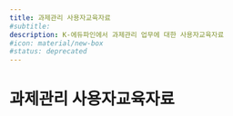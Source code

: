 ```yaml
---
title: 과제관리 사용자교육자료
#subtitle: 
description: K-에듀파인에서 과제관리 업무에 대한 사용자교육자료
#icon: material/new-box
#status: deprecated
---
```


# 과제관리 사용자교육자료
